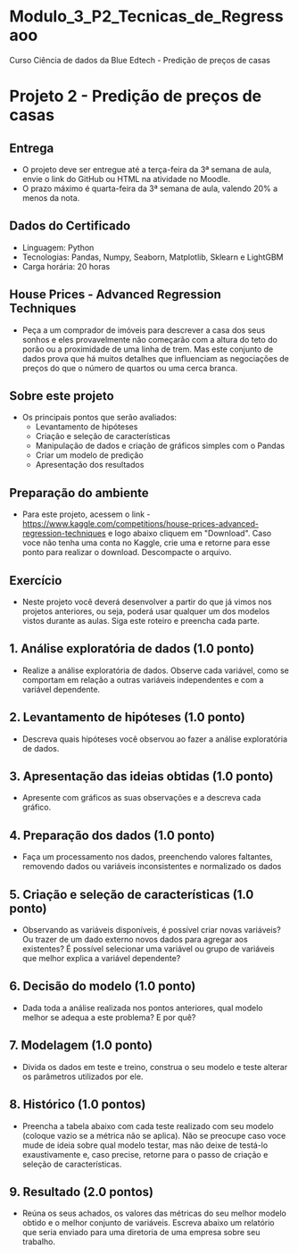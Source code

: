 # Modulo_3_P2_Tecnicas_de_Regressaoo
Curso Ciência de dados da Blue Edtech - Predição de preços de casas


# Projeto 2 - Predição de preços de casas

## Entrega
  - O projeto deve ser entregue até a terça-feira da 3ª semana de aula, envie o link do GitHub ou HTML na atividade no Moodle.
  - O prazo máximo é quarta-feira da 3ª semana de aula, valendo 20% a menos da nota.

## Dados do Certificado
  - Linguagem: Python
  - Tecnologias: Pandas, Numpy, Seaborn, Matplotlib, Sklearn e LightGBM
  - Carga horária: 20 horas

## House Prices - Advanced Regression Techniques
  - Peça a um comprador de imóveis para descrever a casa dos seus sonhos e eles provavelmente não começarão com a altura do teto do porão ou a proximidade de uma linha de trem. Mas este conjunto de dados prova que há muitos detalhes que influenciam as negociações de preços do que o número de quartos ou uma cerca branca.

## Sobre este projeto
  - Os principais pontos que serão avaliados:
    - Levantamento de hipóteses
    - Criação e seleção de características
    - Manipulação de dados e criação de gráficos simples com o Pandas
    - Criar um modelo de predição
    - Apresentação dos resultados

## Preparação do ambiente
  - Para este projeto, acessem o link - https://www.kaggle.com/competitions/house-prices-advanced-regression-techniques e logo abaixo cliquem em "Download". Caso voce não tenha uma conta no Kaggle, crie uma e retorne para esse ponto para realizar o download. Descompacte o arquivo.

## Exercício
  - Neste projeto você deverá desenvolver a partir do que já vimos nos projetos anteriores, ou seja, poderá usar qualquer um dos modelos vistos durante as aulas.   Siga este roteiro e preencha cada parte.

## 1. Análise exploratória de dados (1.0 ponto)
  - Realize a análise exploratória de dados. Observe cada variável, como se comportam em relação a outras variáveis independentes e com a variável dependente.

## 2. Levantamento de hipóteses (1.0 ponto)
  - Descreva quais hipóteses você observou ao fazer a análise exploratória de dados.

## 3. Apresentação das ideias obtidas (1.0 ponto)
  - Apresente com gráficos as suas observações e a descreva cada gráfico.

## 4. Preparação dos dados (1.0 ponto)
  - Faça um processamento nos dados, preenchendo valores faltantes, removendo dados ou variáveis inconsistentes e normalizado os dados

## 5. Criação e seleção de características (1.0 ponto)
  - Observando as variáveis disponíveis, é possível criar novas variáveis? Ou trazer de um dado externo novos dados para agregar aos existentes? É possível selecionar uma variável ou grupo de variáveis que melhor explica a variável dependente?

## 6. Decisão do modelo (1.0 ponto)
  - Dada toda a análise realizada nos pontos anteriores, qual modelo melhor se adequa a este problema? E por quê?

## 7. Modelagem (1.0 ponto)
  - Divida os dados em teste e treino, construa o seu modelo e teste alterar os parâmetros utilizados por ele.

## 8. Histórico (1.0 pontos)
  - Preencha a tabela abaixo com cada teste realizado com seu modelo (coloque vazio se a métrica não se aplica). Não se preocupe caso voce mude de ideia sobre qual modelo testar, mas não deixe de testá-lo exaustivamente e, caso precise, retorne para o passo de criação e seleção de características.

## 9. Resultado (2.0 pontos)
  - Reúna os seus achados, os valores das métricas do seu melhor modelo obtido e o melhor conjunto de variáveis. Escreva abaixo um relatório que seria enviado para uma diretoria de uma empresa sobre seu trabalho.
